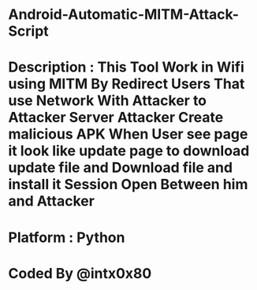 # Android-Automatic-MITM-Attack-Script
# Description : This Tool Work in Wifi using MITM By Redirect Users That use Network With Attacker to Attacker Server Attacker Create malicious APK When User see page it look like update page to download update file and Download file and install it Session Open Between him and Attacker 

# Platform : Python 
# Coded By @intx0x80
